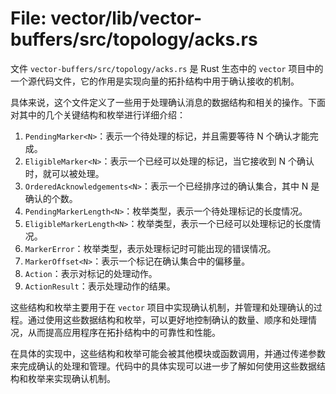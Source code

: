 # File: vector/lib/vector-buffers/src/topology/acks.rs

文件 `vector-buffers/src/topology/acks.rs` 是 Rust 生态中的 `vector` 项目中的一个源代码文件，它的作用是实现向量的拓扑结构中用于确认接收的机制。

具体来说，这个文件定义了一些用于处理确认消息的数据结构和相关的操作。下面对其中的几个关键结构和枚举进行详细介绍：

1. `PendingMarker<N>`：表示一个待处理的标记，并且需要等待 N 个确认才能完成。
2. `EligibleMarker<N>`：表示一个已经可以处理的标记，当它接收到 N 个确认时，就可以被处理。
3. `OrderedAcknowledgements<N>`：表示一个已经排序过的确认集合，其中 N 是确认的个数。
4. `PendingMarkerLength<N>`：枚举类型，表示一个待处理标记的长度情况。
5. `EligibleMarkerLength<N>`：枚举类型，表示一个已经可以处理标记的长度情况。
6. `MarkerError`：枚举类型，表示处理标记时可能出现的错误情况。
7. `MarkerOffset<N>`：表示一个标记在确认集合中的偏移量。
8. `Action`：表示对标记的处理动作。
9. `ActionResult`：表示处理动作的结果。

这些结构和枚举主要用于在 `vector` 项目中实现确认机制，并管理和处理确认的过程。通过使用这些数据结构和枚举，可以更好地控制确认的数量、顺序和处理情况，从而提高应用程序在拓扑结构中的可靠性和性能。

在具体的实现中，这些结构和枚举可能会被其他模块或函数调用，并通过传递参数来完成确认的处理和管理。代码中的具体实现可以进一步了解如何使用这些数据结构和枚举来实现确认机制。

